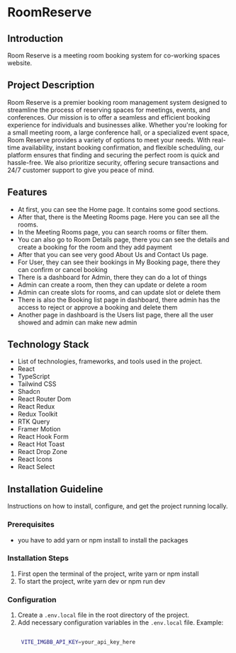 

# RoomReserve

## Introduction

Room Reserve is a meeting room booking system for co-working spaces website.

## Project Description

Room Reserve is a premier booking room management system designed to streamline the process of reserving spaces for meetings, events, and conferences. Our mission is to offer a seamless and efficient booking experience for individuals and businesses alike. Whether you're looking for a small meeting room, a large conference hall, or a specialized event space, Room Reserve provides a variety of options to meet your needs. With real-time availability, instant booking confirmation, and flexible scheduling, our platform ensures that finding and securing the perfect room is quick and hassle-free. We also prioritize security, offering secure transactions and 24/7 customer support to give you peace of mind.



## Features

- At first, you can see the Home page. It contains some good sections.
- After that, there is the Meeting Rooms page. Here you can see all the rooms.
- In the Meeting Rooms page, you can search rooms or filter them.
- You can also go to Room Details page, there you can see the details and create a booking for the room and they add payment
- After that you can see very good About Us and Contact Us page.
- For User, they can see their bookings in My Booking page, there they can confirm or cancel booking
- There is a dashboard for Admin, there they can do a lot of things
- Admin can create  a room, then they can update or delete  a room
- Admin can create slots for rooms, and can update slot or delete them
- There is also the Booking list page in dashboard, there admin has the access to reject or approve a booking and delete them
- Another page in dashboard is the Users list page, there all the user showed and admin can make new admin

## Technology Stack

- List of technologies, frameworks, and tools used in the project.
- React
- TypeScript
- Tailwind CSS
- Shadcn
- React Router Dom
- React Redux
- Redux Toolkit
- RTK Query
- Framer Motion
- React Hook Form
- React Hot Toast
- React Drop Zone
- React Icons
- React Select


## Installation Guideline

Instructions on how to install, configure, and get the project running locally.

### Prerequisites

- you have to add yarn or npm install to install the packages

### Installation Steps

1. First open the terminal of the project, write yarn or npm install
2. To start the project, write yarn dev or npm run dev

### Configuration

1. Create a `.env.local` file in the root directory of the project.
2. Add necessary configuration variables in the `.env.local` file.
   Example:
   ```bash
    
    VITE_IMGBB_API_KEY=your_api_key_here
   ```


